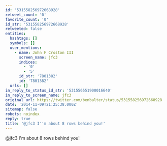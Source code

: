 ```yaml
---
id: '531558256972668928'
retweet_count: '0'
favorite_count: '0'
id_str: '531558256972668928'
retweeted: false
entities:
  hashtags: []
  symbols: []
  user_mentions:
    - name: John F Croston III
      screen_name: jfc3
      indices:
        - '0'
        - '5'
      id_str: '7801382'
      id: '7801382'
  urls: []
in_reply_to_status_id_str: '531556551900016640'
in_reply_to_screen_name: jfc3
original_url: https://twitter.com/benbalter/status/531558256972668928
date: '2014-11-09T21:25:38.000Z'
sitemap: false
robots: noindex
reply: true
title: '@jfc3 I''m about 8 rows behind you!'
---
```


@jfc3 I'm about 8 rows behind you!